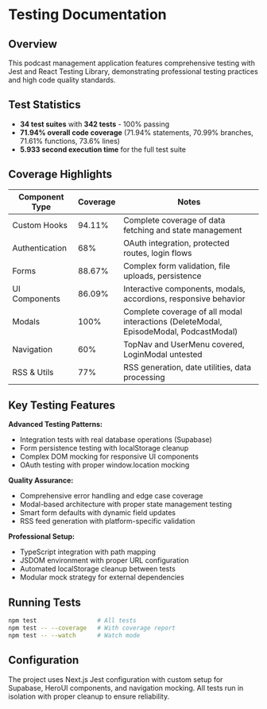 # Testing Documentation

## Overview
This podcast management application features comprehensive testing with Jest and React Testing Library, demonstrating professional testing practices and high code quality standards.

## Test Statistics
- **34 test suites** with **342 tests** - 100% passing
- **71.94% overall code coverage** (71.94% statements, 70.99% branches, 71.61% functions, 73.6% lines)
- **5.933 second execution time** for the full test suite

## Coverage Highlights
| Component Type | Coverage | Notes                                                                                 |
|----------------|----------|---------------------------------------------------------------------------------------|
| Custom Hooks   | 94.11%   | Complete coverage of data fetching and state management                               |
| Authentication | 68%      | OAuth integration, protected routes, login flows                                      |
| Forms          | 88.67%   | Complex form validation, file uploads, persistence                                    |
| UI Components  | 86.09%   | Interactive components, modals, accordions, responsive behavior                       |
| Modals         | 100%     | Complete coverage of all modal interactions (DeleteModal, EpisodeModal, PodcastModal) |
| Navigation     | 60%      | TopNav and UserMenu covered, LoginModal untested                                      |
| RSS & Utils    | 77%      | RSS generation, date utilities, data processing                                       |

## Key Testing Features

**Advanced Testing Patterns:**
- Integration tests with real database operations (Supabase)
- Form persistence testing with localStorage cleanup
- Complex DOM mocking for responsive UI components
- OAuth testing with proper window.location mocking

**Quality Assurance:**
- Comprehensive error handling and edge case coverage
- Modal-based architecture with proper state management testing
- Smart form defaults with dynamic field updates
- RSS feed generation with platform-specific validation

**Professional Setup:**
- TypeScript integration with path mapping
- JSDOM environment with proper URL configuration
- Automated localStorage cleanup between tests
- Modular mock strategy for external dependencies

## Running Tests
```bash
npm test                 # All tests
npm test -- --coverage   # With coverage report
npm test -- --watch      # Watch mode
```

## Configuration
The project uses Next.js Jest configuration with custom setup for Supabase, HeroUI components, and navigation mocking. All tests run in isolation with proper cleanup to ensure reliability.
